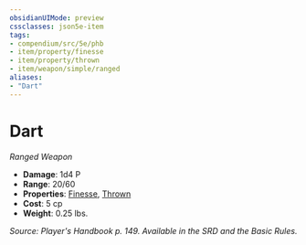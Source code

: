 ```yaml
---
obsidianUIMode: preview
cssclasses: json5e-item
tags:
- compendium/src/5e/phb
- item/property/finesse
- item/property/thrown
- item/weapon/simple/ranged
aliases: 
- "Dart"
---
```

# Dart
*Ranged Weapon*  

- **Damage**: 1d4 P
- **Range**: 20/60
- **Properties**: [Finesse](4-Resources/Compendium/rules/item-properties.md#Finesse), [Thrown](4-Resources/Compendium/rules/item-properties.md#Thrown)
- **Cost**: 5 cp
- **Weight**: 0.25 lbs.

*Source: Player's Handbook p. 149. Available in the SRD and the Basic Rules.*